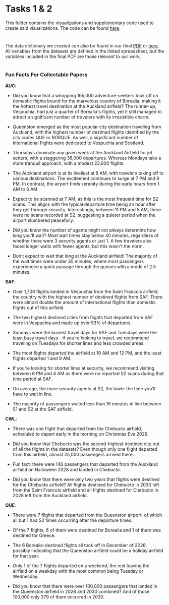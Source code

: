 # Tasks 1 & 2

This folder contains the visualizations and supplementary code used to create said visualizations. The code can be found [here](https://github.com/EvaGostiuk/MAT4376-project-3-team-3/blob/master/Tasks_1_2/Proj3.Rmd).

#

The data dictionary we created can also be found in our final [PDF](https://docs.google.com/document/d/1NDnfiRG6j64BQKEROwSm7Z98MVTlKj03v_AD84ZN1XE/edit?usp=sharing) or [here](https://docs.google.com/spreadsheets/d/17IvA-PzzZUNexGkVtO7XhCBO8_0ab7jI1joA-3qYwgg/edit?usp=sharing). All variables from the datasets are defined in the linked spreadsheet, but the variables included in the final PDF are those relevant to our work. 

#

### Fun Facts For Collectable Papers

**AUC**: 

  * Did you know that a whopping 165,000 adventure-seekers took off on domestic flights bound for the marvelous country of Borealia, making it the hottest travel destination at the Auckland airfield? The runner-up, Vespuchia, had just a quarter of Borealia's flights, yet it still managed to attract a significant number of travelers with its irresistible charm.

  * Queenston emerged as the most popular city destination traveling from Auckland, with  the highest number of destined flights identified by the city codes QUE or BORQUE. As well, a significant number of international flights were dedicated to Vespuchia and Scotland.

  * Thursdays dominate any given week at the Auckland Airfield for jet setters, with a staggering 36,000 departures. Whereas Mondays take a more tranquil approach, with a modest 23,600 flights.

  * The Auckland airport is at its liveliest at 8 AM, with travelers taking off to various destinations. The excitement continues to surge at 7 PM and 8 PM. In contrast, the airport finds serenity during the early hours from 1 AM to 6 AM.

  * Expect to be scanned at 7 AM, as this is the most frequent time for S2 scans. This aligns with the typical departure time being an hour after they get through security. Interestingly, between 11 PM and 5 AM, there were no scans recorded at S2, suggesting a quieter period when the airport slumbered peacefully.

  * Did you know the number of agents might not always determine how long you'll wait? Most wait times stay below 40 minutes, regardless of whether there were 3 security agents or just 1. A few travelers also faced longer waits with fewer agents, but this wasn't the norm.

  * Don’t expect to wait that long at the Auckland airfield! The majority of the wait times were under 30 minutes, where most passengers experienced a quick passage through the queues with a mode of 2.5 minutes. 

**SAF**:

  * Over 1,700 flights landed in Vespuchia from the Saint Francois airfield, the country with the highest number of destined flights from SAF. There were almost double the amount of international flights than domestic flights out of this airfield. 

  * The two highest destined cities from flights that departed from SAF were in Vespuchia and made up over 53% of departures. 

  * Sundays were the busiest travel days for SAF and Tuesdays were the least busy travel days - if you’re looking to travel, we recommend traveling on Tuesdays for shorter lines and less crowded areas. 

  * The most flights departed the airfield at 10 AM and 12 PM, and the least flights departed 1 and 9 AM. 

  * If you’re looking for shorter lines at security, we recommend visiting between 6 PM and 4 AM as there were no reported S2 scans during that time period at SAF. 

  * On average, the more security agents at S2, the lower the time you’ll have to wait in line. 

  * The majority of passengers waited less than 16 minutes in line between S1 and S2 at the SAF airfield. 

**CWL**:

  * There was one flight that departed from the Chebucto airfield, scheduled to depart early in the morning on Christmas Eve 2026. 

  * Did you know that Chebucto was the second-highest destined city out of all the flights in the datasets? Even though only one flight departed from this airfield, almost 25,000 passengers arrived there.

  * Fun fact: there were 146 passengers that departed from the Auckland airfield on Halloween 2028 and landed in Chebucto. 

  * Did you know that there were only two years that flights were destined for the Chebucto airfield? All flights destined for Chebucto in 2030 left from the Saint Francois airfield and all flights destined for Chebucto in 2028 left from the Auckland airfield. 

**QUE**:

  * There were 7 flights that departed from the Queenston airport, of which all but 1 had S2 times occurring after the departure times.

  * Of the 7 flights, 6 of them were destined for Borealia and 1 of them was destined for Greece.

  * The 6 Borealia-destined flights all took off in December of 2026, possibly indicating that the Queenston airfield could be a holiday airfield for that year. 

  * Only 1 of the 7 flights departed on a weekend, the rest leaving the airfield on a weekday with the most common being Tuesday or Wednesday.  

  * Did you know that there were over 100,000 passengers that landed in the Queenston airfield in 2028 and 2030 combined? And of those 100,000 only 379 of them occurred in 2030.
